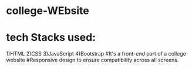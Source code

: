 # college-WEbsite
# tech Stacks used:
1)HTML
2)CSS
3)JavaScript
4)Bootstrap
#It's a front-end part of a college website
#Responsive design to ensure compatibility
across all screens.
